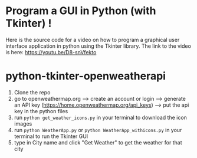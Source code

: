 # Program a GUI in Python (with Tkinter) !
Here is the source code for a video on how to program a graphical user interface application in python using the Tkinter library. The link to the video is here: https://youtu.be/D8-snVfekto

# python-tkinter-openweatherapi
1. Clone the repo
2. go to openweathermap.org --> create an account or login --> generate an API key (https://home.openweathermap.org/api_keys) --> put the api key in the python files
3. run `python get_weather_icons.py` in your terminal to download the icon images
4. run `python WeatherApp.py` or `python WeatherApp_withicons.py` in your terminal to run the Tkinter GUI 
5. type in City name and click "Get Weather" to get the weather for that city
